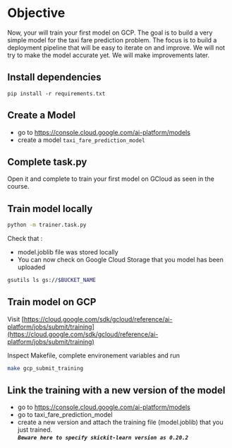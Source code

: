 # Objective

Now, your will train your first model on GCP.
The goal is to build a very simple model for the taxi fare prediction problem. The focus is to build a deployment pipeline that will be easy to iterate on and improve. We will not try to make the model accurate yet. We will make improvements later.

## Install dependencies

    pip install -r requirements.txt

## Create a Model

- go to https://console.cloud.google.com/ai-platform/models
- create a model `taxi_fare_prediction_model`

## Complete task.py

Open it and complete to train your first model on GCloud as seen in the course.

## Train model locally

```bash
python -m trainer.task.py
```

Check that :
- model.joblib file was stored locally
- You can now check on Google Cloud Storage that you model has been uploaded  

```bash
gsutils ls gs://$BUCKET_NAME
```

## Train model on GCP

Visit [https://cloud.google.com/sdk/gcloud/reference/ai-platform/jobs/submit/training](https://cloud.google.com/sdk/gcloud/reference/ai-platform/jobs/submit/training)

Inspect Makefile, complete environement variables and run
```bash
make gcp_submit_training
```

## Link the training with a new version of the model

- go to https://console.cloud.google.com/ai-platform/models
- go to taxi_fare_prediction_model
- create a new version and attach the training file (model.joblib) that you just trained.  
***`Beware here to specify skickit-learn version as 0.20.2`***
